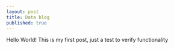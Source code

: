 ```yaml
---
layout: post
title: Data blog
published: true
---
```



Hello World! This is my first post, just a test to verify functionality
